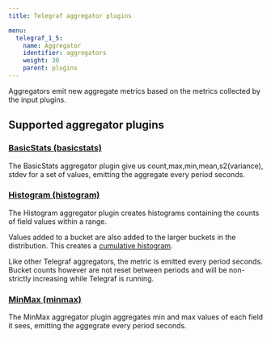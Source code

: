 ```yaml
---
title: Telegraf aggregator plugins

menu:
  telegraf_1_5:
    name: Aggregator
    identifier: aggregators
    weight: 30
    parent: plugins
---
```


Aggregators emit new aggregate metrics based on the metrics collected by the
input plugins.

## Supported aggregator plugins


### [BasicStats (basicstats)](https://github.com/influxdata/telegraf/tree/release-1.5/plugins/aggregators/basicstats)

The BasicStats aggregator plugin give us count,max,min,mean,s2(variance), stdev for a set of values, emitting the aggregate every period seconds.

### [Histogram (histogram)](https://github.com/influxdata/telegraf/tree/release-1.5/plugins/aggregators/histogram)

The Histogram aggregator plugin creates histograms containing the counts of field values within a range.

Values added to a bucket are also added to the larger buckets in the distribution. This creates a [cumulative histogram](https://en.wikipedia.org/wiki/Histogram#/media/File:Cumulative_vs_normal_histogram.svg).

Like other Telegraf aggregators, the metric is emitted every period seconds. Bucket counts however are not reset between periods and will be non-strictly increasing while Telegraf is running.

### [MinMax (minmax)](https://github.com/influxdata/telegraf/tree/release-1.5/plugins/aggregators/minmax)

The MinMax aggregator plugin aggregates min and max values of each field it sees, emitting the aggegrate every period seconds.
